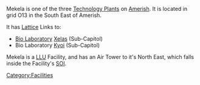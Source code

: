 Mekela is one of the three [Technology
Plants](../locations/Technology_Plant.md) on [Amerish](../locations/Amerish.md).
It is located in grid O13 in the South East of Amerish.

It has [Lattice](../terminology/Lattice.md) Links to:

- [Bio Laboratory](../locations/Bio_Laboratory.md)
  [Xelas](Xelas.md) (Sub-Capitol)
- Bio Laboratory [Kyoi](Kyoi.md) (Sub-Capitol)

Mekela is a [LLU](../terminology/Lattice_Logic_Unit.md) Facility, and has an Air Tower to it's
North East, which falls inside the Facility's [SOI](../locations/Sphere_of_Influence.md).

[Category:Facilities](Category:Facilities.md)
